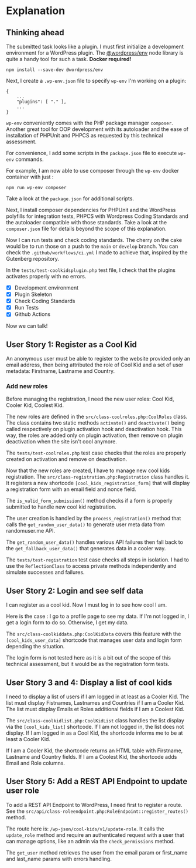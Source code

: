 # Explanation
## Thinking ahead
The submitted task looks like a plugin.
I must first initialize a development environment for a WordPress plugin. The [@wordpress/env](https://www.npmjs.com/package/@wordpress/env) node library is quite a handy tool for such a task. **Docker required!**

`npm install --save-dev @wordpress/env`

Next, I create a `.wp-env.json` file to specify `wp-env` I'm working on a plugin:

```
{
    ...
    "plugins": [ "." ],
    ...
}
```

`wp-env` conveniently comes with the PHP package manager `composer`. Another great tool for OOP development with its autoloader and the ease of installation of PHPUnit and PHPCS as requested by this technical assessment.

For convenience, I add some scripts in the `package.json` file to execute `wp-env` commands.

For example, I am now able to use composer through the `wp-env` docker container with just :

`npm run wp-env composer`

Take a look at the `package.json` for additional scripts.

Next, I install composer dependencies for PHPUnit and the WordPress polyfills for integration tests, PHPCS with Wordpress Coding Standards and the autoloader compatible with those standards. Take a look at the `composer.json` file for details beyond the scope of this explanation.

Now I can run tests and check coding standards. The cherry on the cake would be to run those on a push to the `main` or `develop` branch. You can check the `.github/workflows/ci.yml` I made to achieve that, inspired by the Gutenberg repository.

In the `tests/test-coolkidsplugin.php` test file, I check that the plugins activates properly with no errors.

* [x] Development environment
* [x] Plugin Skeleton
* [x] Check Coding Standards
* [x] Run Tests
* [x] Github Actions

Now we can talk!

## User Story 1: Register as a Cool Kid
An anonymous user must be able to register to the website provided only an email address, then being attributed the role of Cool Kid and a set of user metadata: Firstname, Lastname and Country.

### Add new roles
Before managing the registration, I need the new user roles: Cool Kid, Cooler Kid, Coolest Kid.

The new roles are defined in the `src/class-coolroles.php:CoolRoles` class. The class contains two static methods `activate()` and `deactivate()` being called respectively on plugin activation hook and deactivation hook. This way, the roles are added only on plugin activation, then remove on plugin deactivation when the site isn't cool anymore.

The `tests/test-coolroles.php` test case checks that the roles are properly created on activation and remove on deactivation.

Now that the new roles are created, I have to manage new cool kids registration. The `src/class-registration.php:Registration` class handles it. It registers a new shortcode `[cool_kids_registration_form]` that will display a registration form with an email field and nonce field.

The `is_valid_form_submission()` method checks if a form is properly submitted to handle new cool kid registration.

The user creation is handled by the `process_registration()` method that calls the `get_random_user_data()` to generate user meta data from randomuser.me API.

The `get_random_user_data()` handles various API failures then fall back to the `get_fallback_user_data()` that generates data in a cooler way.

The `tests/test-registration` test case checks all steps in isolation. I had to use the `ReflectionClass` to access private methods independently and simulate successes and failures.

## User Story 2: Login and see self data
I can register as a cool kid. Now I must log in to see how cool I am.

Here is the case : I go to a profile page to see my data. If I'm not logged in, I get a login form to do so. Otherwise, I get my data.

The `src/class-coolkiddata.php:CoolKidData` covers this feature with the `[cool_kids_user_data]` shortcode that manages user data and login form depending the situation.

The login form is not tested here as it is a bit out of the scope of this technical assessment, but it would be as the registration form tests.

## User Story 3 and 4: Display a list of cool kids
I need to display a list of users if I am logged in at least as a Cooler Kid. The list must display Fistnames, Lastnames and Countries if I am a Cooler Kid. The list must display Emails et Roles additional fields if I am a Coolest Kid.

The `src/class-coolkidlist.php:CoolKidList` class handles the list display via the `[cool_kids_list]` shortcode. If I am not logged in, the list does not display. If I am logged in as a Cool Kid, the shortcode informs me to be at least a Cooler Kid.

If I am a Cooler Kid, the shortcode returns an HTML table with Firstname, Lastname and Country fields. If I am a Coolest Kid, the shortcode adds Email and Role columns.

## User Story 5: Add a REST API Endpoint to update user role
To add a REST API Endpoint to WordPress, I need first to register a route. See the `src/api/class-roleendpoint.php:RoleEndpoint::register_routes()` method.

The route here is: `/wp-json/cool-kids/v1/update-role`. It calls the `update_role` method and require an authenticated request with a user that can manage options, like an admin via the `check_permissions` method.

The `get_user` method retrieves the user from the email param or first_name and last_name params with errors handling.
